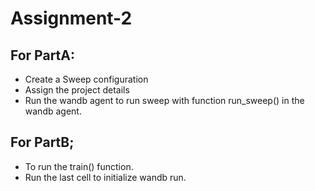 # Assignment-2
## For PartA: 
- Create a Sweep configuration
- Assign the project details 
- Run the wandb agent to run sweep with function run_sweep() in the wandb agent.

## For PartB; 
- To run the train() function.
- Run the last cell to initialize wandb run. 
